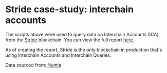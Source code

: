 # Stride case-study: interchain accounts
The scripts above were used to query data on Interchain Accounts (ICA) from the [Stride](https://stride.zone/) blockchain. You can view the full report [here.](https://datastudio.google.com/reporting/da98bd3e-fdf8-4cbd-b6d5-d32afd3dc607)

As of creating the report, Stride is the only blockchain in production that's using Interchain Accounts and Interchain Queries.

Data sourced from: [Numia](numia.xyz)
